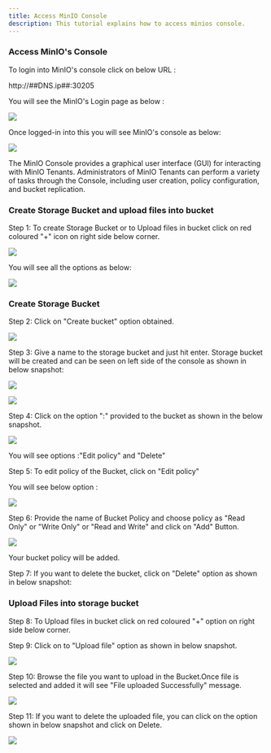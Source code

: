 ```yaml
---
title: Access MinIO Console
description: This tutorial explains how to access minios console.
---
```


### Access MinIO's Console

To login into MinIO's console click on below URL :

http://##DNS.ip##:30205 


You will see the MinIO's Login page as below :

![](_images/login-console.PNG)

Once logged-in into this you will see MinIO's console as below:


![](_images/logged-in-console.PNG)

The MinIO Console provides a graphical user interface (GUI) for interacting with MinIO Tenants.
Administrators of MinIO Tenants can perform a variety of tasks through the Console, including user creation, policy configuration, and bucket replication. 

### Create Storage Bucket and upload files into bucket



Step 1: To create Storage Bucket or to Upload files in bucket click on red coloured "+" icon on right side below corner.

![](_images/console-option.PNG)

You will see all the options as below:

![](_images/option.PNG)

### Create Storage Bucket

Step 2: Click on "Create bucket" option obtained.

![](_images/create-bucket.PNG)

Step 3: Give a name to the storage bucket and just hit enter. Storage bucket will be created and can be seen on left side of the console as shown in below snapshot:

![](_images/bucket-name.PNG)

![](_images/bucket-created.PNG)

Step 4: Click on the option ":" provided to the bucket as shown in the below snapshot.

![](_images/edit-policy-option.PNG)

You will see options :"Edit policy" and "Delete" 

Step 5: To edit policy of the Bucket, click on "Edit policy"

You will see below option :

![](_images/edit-policy-option-read-write.PNG)

Step 6: Provide the name of Bucket Policy and choose policy as "Read Only" or "Write Only" or "Read and Write" and click on "Add" Button.

![](_images/bucket-policy-edit.PNG)

 Your bucket policy will be added.

Step 7: If you want to delete the bucket, click on "Delete" option as shown in below snapshot:


### Upload Files into storage bucket

Step 8: To Upload files in bucket click on red coloured "+" option on right side below corner.

Step 9: Click on to "Upload file" option as shown in below snapshot.

![](_images/upload-file.PNG)

Step 10: Browse the file you want to upload in the Bucket.Once file is selected and added it will see "File uploaded Successfully" message.

![](_images/upload-file-successful.PNG)

Step 11: If you want to delete the uploaded file, you can click on the option shown in below snapshot and click on Delete.

![](_images/delete-uploaded-file.PNG)









